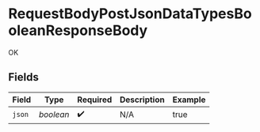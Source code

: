 # RequestBodyPostJsonDataTypesBooleanResponseBody

OK


## Fields

| Field              | Type               | Required           | Description        | Example            |
| ------------------ | ------------------ | ------------------ | ------------------ | ------------------ |
| `json`             | *boolean*          | :heavy_check_mark: | N/A                | true               |
